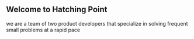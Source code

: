 ## Welcome to Hatching Point

we are a team of two product developers that specialize in solving frequent small problems at a rapid pace
